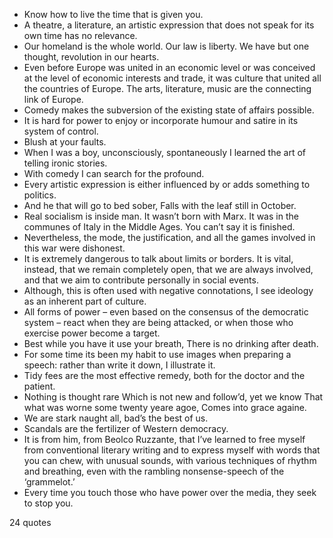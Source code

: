 - Know how to live the time that is given you.
 - A theatre, a literature, an artistic expression that does not speak for its own time has no relevance.
 - Our homeland is the whole world. Our law is liberty. We have but one thought, revolution in our hearts.
 - Even before Europe was united in an economic level or was conceived at the level of economic interests and trade, it was culture that united all the countries of Europe. The arts, literature, music are the connecting link of Europe.
 - Comedy makes the subversion of the existing state of affairs possible.
 - It is hard for power to enjoy or incorporate humour and satire in its system of control.
 - Blush at your faults.
 - When I was a boy, unconsciously, spontaneously I learned the art of telling ironic stories.
 - With comedy I can search for the profound.
 - Every artistic expression is either influenced by or adds something to politics.
 - And he that will go to bed sober, Falls with the leaf still in October.
 - Real socialism is inside man. It wasn’t born with Marx. It was in the communes of Italy in the Middle Ages. You can’t say it is finished.
 - Nevertheless, the mode, the justification, and all the games involved in this war were dishonest.
 - It is extremely dangerous to talk about limits or borders. It is vital, instead, that we remain completely open, that we are always involved, and that we aim to contribute personally in social events.
 - Although, this is often used with negative connotations, I see ideology as an inherent part of culture.
 - All forms of power – even based on the consensus of the democratic system – react when they are being attacked, or when those who exercise power become a target.
 - Best while you have it use your breath, There is no drinking after death.
 - For some time its been my habit to use images when preparing a speech: rather than write it down, I illustrate it.
 - Tidy fees are the most effective remedy, both for the doctor and the patient.
 - Nothing is thought rare Which is not new and follow’d, yet we know That what was worne some twenty yeare agoe, Comes into grace againe.
 - We are stark naught all, bad’s the best of us.
 - Scandals are the fertilizer of Western democracy.
 - It is from him, from Beolco Ruzzante, that I’ve learned to free myself from conventional literary writing and to express myself with words that you can chew, with unusual sounds, with various techniques of rhythm and breathing, even with the rambling nonsense-speech of the ‘grammelot.’
 - Every time you touch those who have power over the media, they seek to stop you.

24 quotes